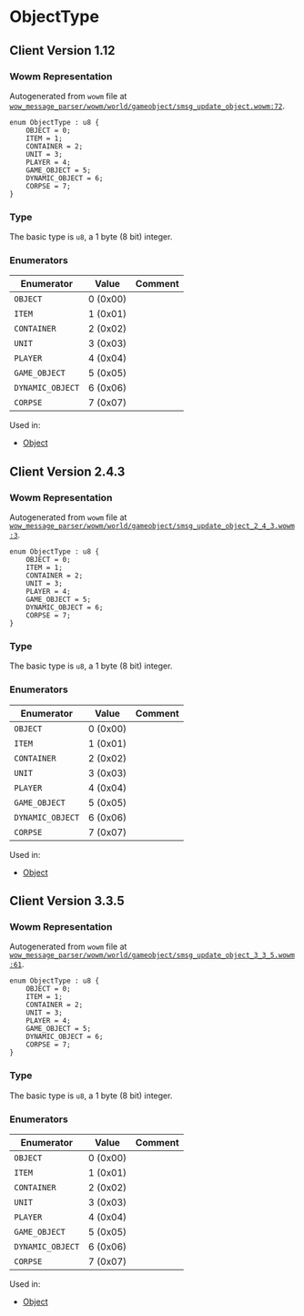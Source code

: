 # ObjectType

## Client Version 1.12

### Wowm Representation

Autogenerated from `wowm` file at [`wow_message_parser/wowm/world/gameobject/smsg_update_object.wowm:72`](https://github.com/gtker/wow_messages/tree/main/wow_message_parser/wowm/world/gameobject/smsg_update_object.wowm#L72).

```rust,ignore
enum ObjectType : u8 {
    OBJECT = 0;
    ITEM = 1;
    CONTAINER = 2;
    UNIT = 3;
    PLAYER = 4;
    GAME_OBJECT = 5;
    DYNAMIC_OBJECT = 6;
    CORPSE = 7;
}
```
### Type
The basic type is `u8`, a 1 byte (8 bit) integer.
### Enumerators
| Enumerator | Value  | Comment |
| --------- | -------- | ------- |
| `OBJECT` | 0 (0x00) |  |
| `ITEM` | 1 (0x01) |  |
| `CONTAINER` | 2 (0x02) |  |
| `UNIT` | 3 (0x03) |  |
| `PLAYER` | 4 (0x04) |  |
| `GAME_OBJECT` | 5 (0x05) |  |
| `DYNAMIC_OBJECT` | 6 (0x06) |  |
| `CORPSE` | 7 (0x07) |  |

Used in:
* [Object](object.md)

## Client Version 2.4.3

### Wowm Representation

Autogenerated from `wowm` file at [`wow_message_parser/wowm/world/gameobject/smsg_update_object_2_4_3.wowm:3`](https://github.com/gtker/wow_messages/tree/main/wow_message_parser/wowm/world/gameobject/smsg_update_object_2_4_3.wowm#L3).

```rust,ignore
enum ObjectType : u8 {
    OBJECT = 0;
    ITEM = 1;
    CONTAINER = 2;
    UNIT = 3;
    PLAYER = 4;
    GAME_OBJECT = 5;
    DYNAMIC_OBJECT = 6;
    CORPSE = 7;
}
```
### Type
The basic type is `u8`, a 1 byte (8 bit) integer.
### Enumerators
| Enumerator | Value  | Comment |
| --------- | -------- | ------- |
| `OBJECT` | 0 (0x00) |  |
| `ITEM` | 1 (0x01) |  |
| `CONTAINER` | 2 (0x02) |  |
| `UNIT` | 3 (0x03) |  |
| `PLAYER` | 4 (0x04) |  |
| `GAME_OBJECT` | 5 (0x05) |  |
| `DYNAMIC_OBJECT` | 6 (0x06) |  |
| `CORPSE` | 7 (0x07) |  |

Used in:
* [Object](object.md)

## Client Version 3.3.5

### Wowm Representation

Autogenerated from `wowm` file at [`wow_message_parser/wowm/world/gameobject/smsg_update_object_3_3_5.wowm:61`](https://github.com/gtker/wow_messages/tree/main/wow_message_parser/wowm/world/gameobject/smsg_update_object_3_3_5.wowm#L61).

```rust,ignore
enum ObjectType : u8 {
    OBJECT = 0;
    ITEM = 1;
    CONTAINER = 2;
    UNIT = 3;
    PLAYER = 4;
    GAME_OBJECT = 5;
    DYNAMIC_OBJECT = 6;
    CORPSE = 7;
}
```
### Type
The basic type is `u8`, a 1 byte (8 bit) integer.
### Enumerators
| Enumerator | Value  | Comment |
| --------- | -------- | ------- |
| `OBJECT` | 0 (0x00) |  |
| `ITEM` | 1 (0x01) |  |
| `CONTAINER` | 2 (0x02) |  |
| `UNIT` | 3 (0x03) |  |
| `PLAYER` | 4 (0x04) |  |
| `GAME_OBJECT` | 5 (0x05) |  |
| `DYNAMIC_OBJECT` | 6 (0x06) |  |
| `CORPSE` | 7 (0x07) |  |

Used in:
* [Object](object.md)


